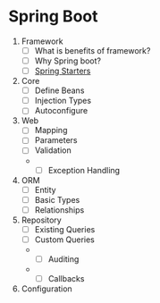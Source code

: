 # Spring Boot

1. Framework
   - [ ] What is benefits of framework?
   - [ ] Why Spring boot? 
   - [ ] [Spring Starters](https://start.spring.io)
    
2. Core
   - [ ] Define Beans  
   - [ ] Injection Types
   - [ ] Autoconfigure
   
3. Web
   - [ ] Mapping
   - [ ] Parameters
   - [ ] Validation
   * - [ ] Exception Handling
   
4. ORM
   - [ ] Entity
   - [ ] Basic Types
   - [ ] Relationships
   
5. Repository
   - [ ] Existing Queries
   - [ ] Custom Queries
   * - [ ] Auditing
   * - [ ] Callbacks
   
6. Configuration
